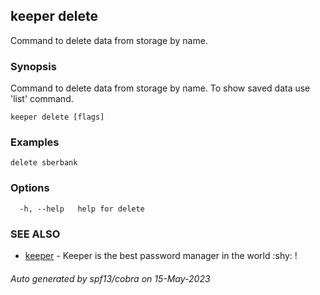 ## keeper delete

Command to delete data from storage by name.

### Synopsis

Command to delete data from storage by name. To show saved data use 'list' command.

```
keeper delete [flags]
```

### Examples

```
delete sberbank
```

### Options

```
  -h, --help   help for delete
```

### SEE ALSO

* [keeper](keeper.md)	 - Keeper is the best password manager in the world :shy: !

###### Auto generated by spf13/cobra on 15-May-2023
